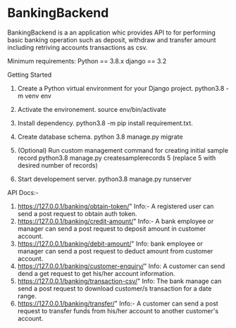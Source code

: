 # BankingBackend #
BankingBackend is a an application whic provides API to for performing basic banking operation such as deposit, withdraw and transfer amount including retriving  accounts transactions  as csv.

Minimum requirements:
Python == 3.8.x
django == 3.2


Getting Started

1. Create a Python virtual environment for your Django project.
	python3.8  -m  venv env 

2. Activate the environement.
	source env/bin/activate

3. Install dependency.
	python3.8 -m pip install requirement.txt.

4. Create database schema.
   python 3.8 manage.py migrate

5. (Optional) Run custom management command for creating initial sample record
   python3.8 manage.py createsamplerecords 5
   (replace 5 with desired number of records)
6. Start developement server.
	python3.8 manage.py runserver


API Docs:-
1. https://127.0.0.1/banking/obtain-token/"
	Info:- A registered user can send a post request to obtain auth token.
2. https://127.0.0.1/banking/credit-amount/"
	Info:- A bank employee or manager can send a post request to deposit amount in customer account.
3. https://127.0.0.1/banking/debit-amount/"
	Info:  bank employee or manager can send a post request to deduct amount from customer account.
4. https://127.0.0.1/banking/customer-enquiry/"
	Info:  A customer can send dend a get request to get his/her account information.
5. https://127.0.0.1/banking/transaction-csv/"
	Info: The bank manage can send a post request to download customer/s transaction for a date range.
6. https://127.0.0.1/banking/transfer/"
	Info:- A customer can send a post request to transfer funds from his/her account to another customer's account.
